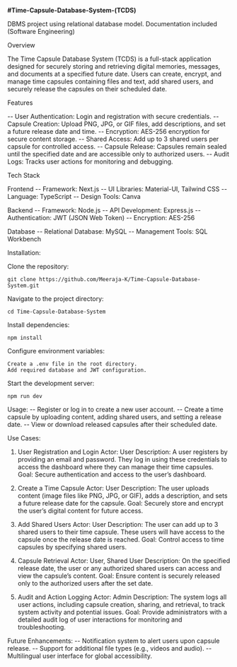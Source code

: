 **#Time-Capsule-Database-System-(TCDS)**

DBMS project using relational database model. 
Documentation included (Software Engineering)


Overview

The Time Capsule Database System (TCDS) is a full-stack application designed for securely storing and retrieving digital memories, messages, and documents at a specified future date. Users can create, encrypt, and manage time capsules containing files and text, add shared users, and securely release the capsules on their scheduled date.



Features

   -- User Authentication: Login and registration with secure credentials.
   -- Capsule Creation: Upload PNG, JPG, or GIF files, add descriptions, and set a future release date and time.
   -- Encryption: AES-256 encryption for secure content storage.
   -- Shared Access: Add up to 3 shared users per capsule for controlled access.
   -- Capsule Release: Capsules remain sealed until the specified date and are accessible only to authorized users.
   -- Audit Logs: Tracks user actions for monitoring and debugging.



Tech Stack

Frontend
 -- Framework: Next.js
 -- UI Libraries: Material-UI, Tailwind CSS
 -- Language: TypeScript
 -- Design Tools: Canva

Backend
 -- Framework: Node.js
 -- API Development: Express.js
 -- Authentication: JWT (JSON Web Token)
 -- Encryption: AES-256

Database
 -- Relational Database: MySQL
 -- Management Tools: SQL Workbench

    

Installation:

  Clone the repository:

    git clone https://github.com/Meeraja-K/Time-Capsule-Database-System.git

Navigate to the project directory:

    cd Time-Capsule-Database-System

Install dependencies:

    npm install

Configure environment variables:

    Create a .env file in the root directory.
    Add required database and JWT configuration.

Start the development server:

    npm run dev

Usage:
   -- Register or log in to create a new user account.
   -- Create a time capsule by uploading content, adding shared users, and setting a release date.
   -- View or download released capsules after their scheduled date.



Use Cases:

1. User Registration and Login
    Actor: User
    Description: A user registers by providing an email and password. They log in using these credentials to access the dashboard where they can manage their time capsules.
    Goal: Secure authentication and access to the user’s dashboard.
   
2. Create a Time Capsule
    Actor: User
    Description: The user uploads content (image files like PNG, JPG, or GIF), adds a description, and sets a future release date for the capsule.
    Goal: Securely store and encrypt the user’s digital content for future access.
   
3. Add Shared Users
    Actor: User
    Description: The user can add up to 3 shared users to their time capsule. These users will have access to the capsule once the release date is reached.
    Goal: Control access to time capsules by specifying shared users.
   
4. Capsule Retrieval
    Actor: User, Shared User
    Description: On the specified release date, the user or any authorized shared users can access and view the capsule’s content.
    Goal: Ensure content is securely released only to the authorized users after the set date.

5. Audit and Action Logging
    Actor: Admin
    Description: The system logs all user actions, including capsule creation, sharing, and retrieval, to track system activity and potential issues.
    Goal: Provide administrators with a detailed audit log of user interactions for monitoring and troubleshooting.



Future Enhancements:
 -- Notification system to alert users upon capsule release.
 -- Support for additional file types (e.g., videos and audio).
 -- Multilingual user interface for global accessibility.
